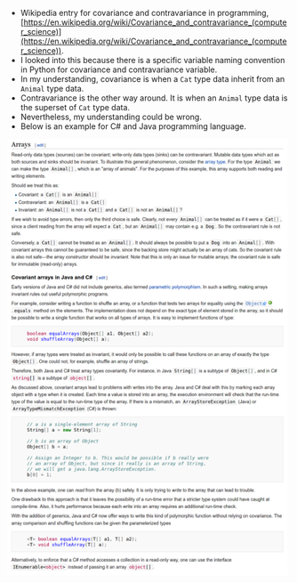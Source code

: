 * Wikipedia entry for covariance and contravariance in programming, [https://en.wikipedia.org/wiki/Covariance_and_contravariance_(computer_science)](https://en.wikipedia.org/wiki/Covariance_and_contravariance_(computer_science)).
* I looked into this because there is a specific variable naming convention in Python for covariance and contravariance variable.
* In my understanding, covariance is when a `Cat` type data inherit from an `Animal` type data.
* Contravariance is the other way around. It is when an `Animal` type data is the superset of `Cat` type data.
* Nevertheless, my understanding could be wrong.
* Below is an example for C# and Java programming language.

![./20161118-0253-gmt+2-covariance-and-contravariance-in-csharp-and-java-1.png](./20161118-0253-gmt+2-covariance-and-contravariance-in-csharp-and-java-1.png)